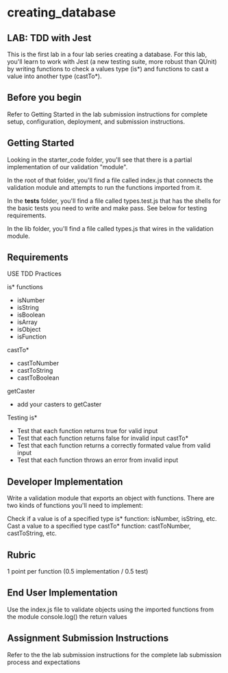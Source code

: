 # creating_database

## LAB: TDD with Jest ##
This is the first lab in a four lab series creating a database. For this lab, you'll learn to work with Jest (a new testing suite, more robust than QUnit) by writing functions to check a values type (is*) and functions to cast a value into another type (castTo*).

## Before you begin ##
Refer to Getting Started in the lab submission instructions for complete setup, configuration, deployment, and submission instructions.

## Getting Started ##
Looking in the starter_code folder, you'll see that there is a partial implementation of our validation "module".

In the root of that folder, you'll find a file called index.js that connects the validation module and attempts to run the functions imported from it.

In the __tests__ folder, you'll find a file called types.test.js that has the shells for the basic tests you need to write and make pass. See below for testing requirements.

In the lib folder, you'll find a file called types.js that wires in the validation module.

## Requirements ##
USE TDD Practices

is* functions
- isNumber
- isString
- isBoolean
- isArray
- isObject
- isFunction

castTo*
- castToNumber
- castToString
- castToBoolean

getCaster
- add your casters to getCaster

Testing
is*
 - Test that each function returns true for valid input
 - Test that each function returns false for invalid input
castTo*
 - Test that each function returns a correctly formated value from valid input
 - Test that each function throws an error from invalid input

## Developer Implementation ##
Write a validation module that exports an object with functions. There are two kinds of functions you'll need to implement:

Check if a value is of a specified type is* function: isNumber, isString, etc.
Cast a value to a specified type castTo* function: castToNumber, castToString, etc.

## Rubric ##
1 point per function (0.5 implementation / 0.5 test)

## End User Implementation ##
Use the index.js file to validate objects using the imported functions from the module
console.log() the return values

## Assignment Submission Instructions ##
Refer to the the lab submission instructions for the complete lab submission process and expectations